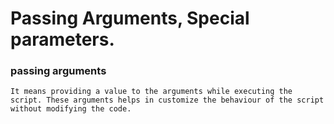 # Passing Arguments, Special parameters.

### passing arguments
    It means providing a value to the arguments while executing the script. These arguments helps in customize the behaviour of the script without modifying the code.
